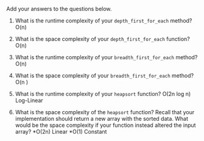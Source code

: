 Add your answers to the questions below.

1. What is the runtime complexity of your `depth_first_for_each` method? 
O(n)

2. What is the space complexity of your `depth_first_for_each` function? 
O(n)

3. What is the runtime complexity of your `breadth_first_for_each` method?
O(n)

4. What is the space complexity of your `breadth_first_for_each` method?
O(n
)
5. What is the runtime complexity of your `heapsort` function?
O(2n log n) Log-Linear

6. What is the space complexity of the `heapsort` function? Recall that your implementation should return a new array with the sorted data. What would be the space complexity if your function instead altered the input array?
*O(2n) Linear
*O(1) Constant
